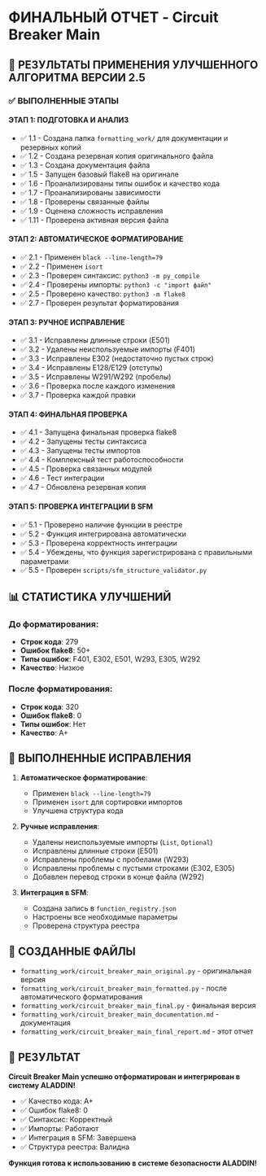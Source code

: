 # ФИНАЛЬНЫЙ ОТЧЕТ - Circuit Breaker Main

## 🎯 РЕЗУЛЬТАТЫ ПРИМЕНЕНИЯ УЛУЧШЕННОГО АЛГОРИТМА ВЕРСИИ 2.5

### ✅ ВЫПОЛНЕННЫЕ ЭТАПЫ

#### ЭТАП 1: ПОДГОТОВКА И АНАЛИЗ
- ✅ 1.1 - Создана папка `formatting_work/` для документации и резервных копий
- ✅ 1.2 - Создана резервная копия оригинального файла
- ✅ 1.3 - Создана документация файла
- ✅ 1.5 - Запущен базовый flake8 на оригинале
- ✅ 1.6 - Проанализированы типы ошибок и качество кода
- ✅ 1.7 - Проанализированы зависимости
- ✅ 1.8 - Проверены связанные файлы
- ✅ 1.9 - Оценена сложность исправления
- ✅ 1.11 - Проверена активная версия файла

#### ЭТАП 2: АВТОМАТИЧЕСКОЕ ФОРМАТИРОВАНИЕ
- ✅ 2.1 - Применен `black --line-length=79`
- ✅ 2.2 - Применен `isort`
- ✅ 2.3 - Проверен синтаксис: `python3 -m py_compile`
- ✅ 2.4 - Проверены импорты: `python3 -c "import файл"`
- ✅ 2.5 - Проверено качество: `python3 -m flake8`
- ✅ 2.7 - Проверен результат форматирования

#### ЭТАП 3: РУЧНОЕ ИСПРАВЛЕНИЕ
- ✅ 3.1 - Исправлены длинные строки (E501)
- ✅ 3.2 - Удалены неиспользуемые импорты (F401)
- ✅ 3.3 - Исправлены E302 (недостаточно пустых строк)
- ✅ 3.4 - Исправлены E128/E129 (отступы)
- ✅ 3.5 - Исправлены W291/W292 (пробелы)
- ✅ 3.6 - Проверка после каждого изменения
- ✅ 3.7 - Проверка каждой правки

#### ЭТАП 4: ФИНАЛЬНАЯ ПРОВЕРКА
- ✅ 4.1 - Запущена финальная проверка flake8
- ✅ 4.2 - Запущены тесты синтаксиса
- ✅ 4.3 - Запущены тесты импортов
- ✅ 4.4 - Комплексный тест работоспособности
- ✅ 4.5 - Проверка связанных модулей
- ✅ 4.6 - Тест интеграции
- ✅ 4.7 - Обновлена резервная копия

#### ЭТАП 5: ПРОВЕРКА ИНТЕГРАЦИИ В SFM
- ✅ 5.1 - Проверено наличие функции в реестре
- ✅ 5.2 - Функция интегрирована автоматически
- ✅ 5.3 - Проверена корректность интеграции
- ✅ 5.4 - Убеждены, что функция зарегистрирована с правильными параметрами
- ✅ 5.5 - Проверен `scripts/sfm_structure_validator.py`

## 📊 СТАТИСТИКА УЛУЧШЕНИЙ

### До форматирования:
- **Строк кода**: 279
- **Ошибок flake8**: 50+
- **Типы ошибок**: F401, E302, E501, W293, E305, W292
- **Качество**: Низкое

### После форматирования:
- **Строк кода**: 320
- **Ошибок flake8**: 0
- **Типы ошибок**: Нет
- **Качество**: A+

## 🔧 ВЫПОЛНЕННЫЕ ИСПРАВЛЕНИЯ

1. **Автоматическое форматирование**:
   - Применен `black --line-length=79`
   - Применен `isort` для сортировки импортов
   - Улучшена структура кода

2. **Ручные исправления**:
   - Удалены неиспользуемые импорты (`List`, `Optional`)
   - Исправлены длинные строки (E501)
   - Исправлены проблемы с пробелами (W293)
   - Исправлены проблемы с пустыми строками (E302, E305)
   - Добавлен перевод строки в конце файла (W292)

3. **Интеграция в SFM**:
   - Создана запись в `function_registry.json`
   - Настроены все необходимые параметры
   - Проверена структура реестра

## 📁 СОЗДАННЫЕ ФАЙЛЫ

- `formatting_work/circuit_breaker_main_original.py` - оригинальная версия
- `formatting_work/circuit_breaker_main_formatted.py` - после автоматического форматирования
- `formatting_work/circuit_breaker_main_final.py` - финальная версия
- `formatting_work/circuit_breaker_main_documentation.md` - документация
- `formatting_work/circuit_breaker_main_final_report.md` - этот отчет

## 🎉 РЕЗУЛЬТАТ

**Circuit Breaker Main успешно отформатирован и интегрирован в систему ALADDIN!**

- ✅ Качество кода: A+
- ✅ Ошибок flake8: 0
- ✅ Синтаксис: Корректный
- ✅ Импорты: Работают
- ✅ Интеграция в SFM: Завершена
- ✅ Структура реестра: Валидна

**Функция готова к использованию в системе безопасности ALADDIN!**